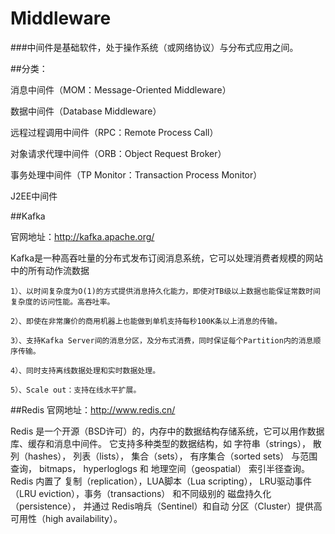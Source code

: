# Middleware
###中间件是基础软件，处于操作系统（或网络协议）与分布式应用之间。

##分类：

消息中间件（MOM：Message-Oriented Middleware）

数据中间件（Database Middleware）

远程过程调用中间件（RPC：Remote Process Call）

对象请求代理中间件（ORB：Object Request Broker）

事务处理中间件（TP Monitor：Transaction Process Monitor）

J2EE中间件

##Kafka

官网地址：http://kafka.apache.org/

Kafka是一种高吞吐量的分布式发布订阅消息系统，它可以处理消费者规模的网站中的所有动作流数据

    1）、以时间复杂度为O(1)的方式提供消息持久化能力，即使对TB级以上数据也能保证常数时间复杂度的访问性能。高吞吐率。

    2）、即使在非常廉价的商用机器上也能做到单机支持每秒100K条以上消息的传输。

    3）、支持Kafka Server间的消息分区，及分布式消费，同时保证每个Partition内的消息顺序传输。

    4）、同时支持离线数据处理和实时数据处理。

    5）、Scale out：支持在线水平扩展。

##Redis
官网地址：http://www.redis.cn/

Redis 是一个开源（BSD许可）的，内存中的数据结构存储系统，它可以用作数据库、缓存和消息中间件。 它支持多种类型的数据结构，如 字符串（strings）， 散列（hashes）， 列表（lists）， 集合（sets）， 有序集合（sorted sets） 与范围查询， bitmaps， hyperloglogs 和 地理空间（geospatial） 索引半径查询。 Redis 内置了 复制（replication），LUA脚本（Lua scripting）， LRU驱动事件（LRU eviction），事务（transactions） 和不同级别的 磁盘持久化（persistence）， 并通过 Redis哨兵（Sentinel）和自动 分区（Cluster）提供高可用性（high availability）。